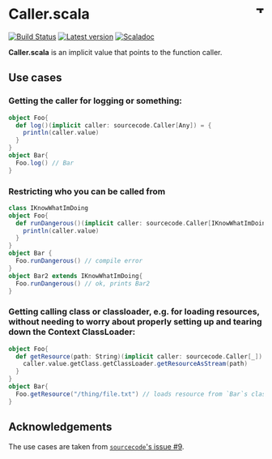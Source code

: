 # Caller.scala <a href="http://thoughtworks.com/"><img align="right" src="https://www.thoughtworks.com/imgs/tw-logo.png" title="ThoughtWorks" height="15"/></a>

[![Build Status](https://travis-ci.org/ThoughtWorksInc/Caller.scala.svg?branch=master)](https://travis-ci.org/ThoughtWorksInc/Caller.scala)
[![Latest version](https://index.scala-lang.org/thoughtworksinc/caller.scala/caller/latest.svg)](https://index.scala-lang.org/thoughtworksinc/caller.scala/caller)
[![Scaladoc](https://javadoc.io/badge/com.thoughtworks.caller/caller_2.12.svg?label=scaladoc)](https://javadoc.io/page/com.thoughtworks.caller/caller_2.12/latest/com/thoughtworks/index.html)

**Caller.scala** is an implicit value that points to the function caller.

## Use cases

### Getting the caller for logging or something:
``` scala
object Foo{
  def log()(implicit caller: sourcecode.Caller[Any]) = {
    println(caller.value)
  }
}
object Bar{
  Foo.log() // Bar
}
```
### Restricting who you can be called from

``` scala
class IKnowWhatImDoing
object Foo{
  def runDangerous()(implicit caller: sourcecode.Caller[IKnowWhatImDoing]) = {
    println(caller.value)
  }
}
object Bar {
  Foo.runDangerous() // compile error
}
object Bar2 extends IKnowWhatImDoing{
  Foo.runDangerous() // ok, prints Bar2
}
```

### Getting calling class or classloader, e.g. for loading resources, without needing to worry about properly setting up and tearing down the Context ClassLoader:

``` scala
object Foo{
  def getResource(path: String)(implicit caller: sourcecode.Caller[_]) = {
    caller.value.getClass.getClassLoader.getResourceAsStream(path)
  }
}
object Bar{
  Foo.getResource("/thing/file.txt") // loads resource from `Bar`s classloader, always
}
```

## Acknowledgements

The use cases are taken from [`sourcecode`'s issue #9](https://github.com/lihaoyi/sourcecode/issues/9).
